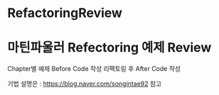 # RefactoringReview
# 마틴파울러 Refectoring 예제 Review
Chapter별 예제 Before Code 작성
리팩토링 후 After Code 작성

기법 설명은 : https://blog.naver.com/songintae92 참고
